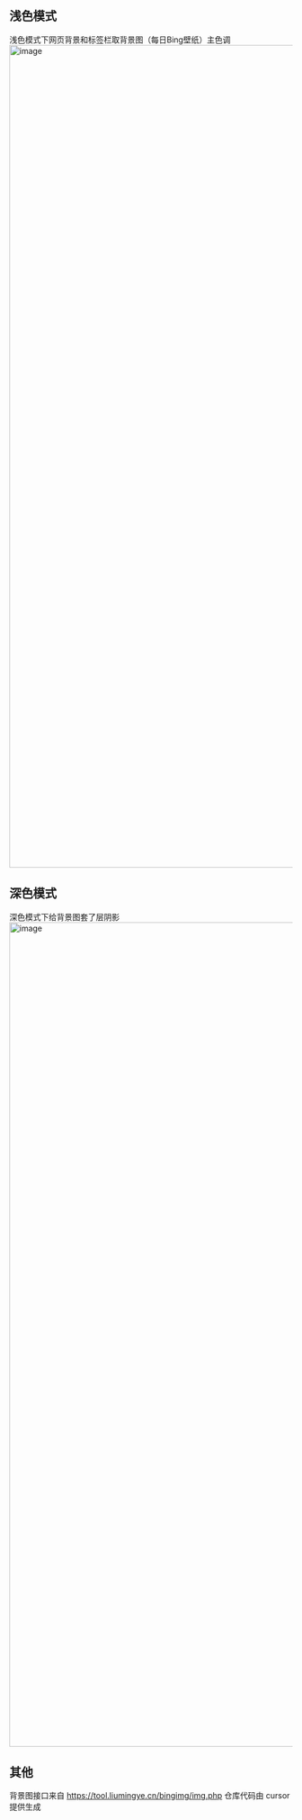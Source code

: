 ## 浅色模式
浅色模式下网页背景和标签栏取背景图（每日Bing壁纸）主色调
<img width="1461" alt="image" src="https://github.com/user-attachments/assets/e89981d7-0158-463e-97f2-8c9f6b2b6d77" />
## 深色模式
深色模式下给背景图套了层阴影
<img width="1464" alt="image" src="https://github.com/user-attachments/assets/cb7ddfb8-3b57-44a2-af45-1262ebd8ab0e" />
## 其他
背景图接口来自 https://tool.liumingye.cn/bingimg/img.php
仓库代码由 cursor 提供生成
